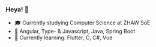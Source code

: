 ### Heya! 👋

- 🎓 Currently studying Computer Science at ZHAW SoE
- 💞 Angular, Type- & Javascript, Java, Spring Boot
- 🌱 Currently learning: Flutter, C, C#, Vue

<!--
**Miles07/Miles07** is a ✨ _special_ ✨ repository because its `README.md` (this file) appears on your GitHub profile.

Here are some ideas to get you started:

- 🔭 I’m currently working on ...
- 🌱 I’m currently learning ...
- 👯 I’m looking to collaborate on ...
- 🤔 I’m looking for help with ...
- 💬 Ask me about ...
- 📫 How to reach me: ...
- ⚡ Fun fact: ...
-->
